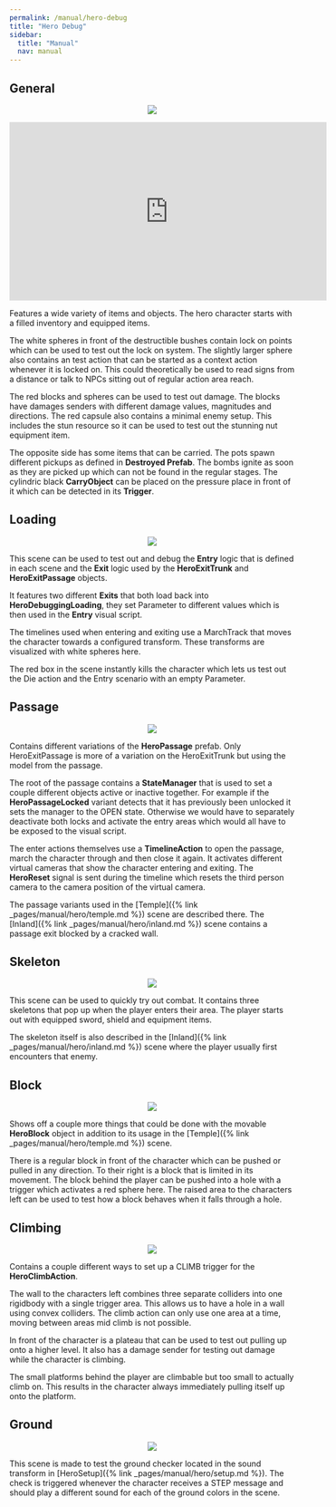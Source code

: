 ```yaml
---
permalink: /manual/hero-debug
title: "Hero Debug"
sidebar:
  title: "Manual"
  nav: manual
---
```


## General

<p align="center">
  <img src="/assets/images/hero/heroDebug.png" />
</p>

<iframe width="560" height="315" src="https://www.youtube-nocookie.com/embed/2AB8p22nCxY?si=vv9DEYz7YAJD5mCv&amp;start=2061" title="YouTube video player" frameborder="0" allow="accelerometer; autoplay; clipboard-write; encrypted-media; gyroscope; picture-in-picture" allowfullscreen></iframe>

Features a wide variety of items and objects. The hero character starts with a filled inventory and equipped items.

The white spheres in front of the destructible bushes contain lock on points which can be used to test out the lock on system. The slightly larger sphere also contains an test action that can be started as a context action whenever it is locked on. This could theoretically be used to read signs from a distance or talk to NPCs sitting out of regular action area reach.

The red blocks and spheres can be used to test out damage. The blocks have damages senders with different damage values, magnitudes and directions. The red capsule also contains a minimal enemy setup. This includes the stun resource so it can be used to test out the stunning nut equipment item.

The opposite side has some items that can be carried. The pots spawn different pickups as defined in __Destroyed Prefab__. The bombs ignite as soon as they are picked up which can not be found in the regular stages. The cylindric black __CarryObject__ can be placed on the pressure place in front of it which can be detected in its __Trigger__.

## Loading

<p align="center">
  <img src="/assets/images/hero/heroDebugLoading.png" />
</p>

This scene can be used to test out and debug the __Entry__ logic that is defined in each scene and the __Exit__ logic used by the __HeroExitTrunk__ and __HeroExitPassage__ objects.

It features two different __Exits__ that both load back into __HeroDebuggingLoading__, they set Parameter to different values which is then used in the __Entry__ visual script.

The timelines used when entering and exiting use a MarchTrack that moves the character towards a configured transform. These transforms are visualized with white spheres here.

The red box in the scene instantly kills the character which lets us test out the Die action and the Entry scenario with an empty Parameter.

## Passage

<p align="center">
  <img src="/assets/images/hero/heroDebugPassage.png" />
</p>

Contains different variations of the __HeroPassage__ prefab. Only HeroExitPassage is more of a variation on the HeroExitTrunk but using the model from the passage.

The root of the passage contains a __StateManager__ that is used to set a couple different objects active or inactive together. For example if the __HeroPassageLocked__ variant detects that it has previously been unlocked it sets the manager to the OPEN state. Otherwise we would have to separately deactivate both locks and activate the entry areas which would all have to be exposed to the visual script.

The enter actions themselves use a __TimelineAction__ to open the passage, march the character through and then close it again. It activates different virtual cameras that show the character entering and exiting. The __HeroReset__ signal is sent during the timeline which resets the third person camera to the camera position of the virtual camera.

The passage variants used in the [Temple]({% link _pages/manual/hero/temple.md %}) scene are described there. The [Inland]({% link _pages/manual/hero/inland.md %}) scene contains a passage exit blocked by a cracked wall.

## Skeleton

<p align="center">
  <img src="/assets/images/hero/heroDebugSkeleton.png" />
</p>

This scene can be used to quickly try out combat. It contains three skeletons that pop up when the player enters their area. The player starts out with equipped sword, shield and equipment items.

The skeleton itself is also described in the [Inland]({% link _pages/manual/hero/inland.md %}) scene where the player usually first encounters that enemy.

## Block

<p align="center">
  <img src="/assets/images/hero/heroDebugBlock.png" />
</p>

Shows off a couple more things that could be done with the movable __HeroBlock__ object in addition to its usage in the [Temple]({% link _pages/manual/hero/temple.md %}) scene.

There is a regular block in front of the character which can be pushed or pulled in any direction. To their right is a block that is limited in its movement. The block behind the player can be pushed into a hole with a trigger which activates a red sphere here. The raised area to the characters left can be used to test how a block behaves when it falls through a hole.

## Climbing

<p align="center">
  <img src="/assets/images/hero/heroDebugClimbing.png" />
</p>

Contains a couple different ways to set up a CLIMB trigger for the __HeroClimbAction__.

The wall to the characters left combines three separate colliders into one rigidbody with a single trigger area. This allows us to have a hole in a wall using convex colliders. The climb action can only use one area at a time, moving between areas mid climb is not possible.

In front of the character is a plateau that can be used to test out pulling up onto a higher level. It also has a damage sender for testing out damage while the character is climbing.

The small platforms behind the player are climbable but too small to actually climb on. This results in the character always immediately pulling itself up onto the platform.

## Ground

<p align="center">
  <img src="/assets/images/hero/heroDebugGround.png" />
</p>

This scene is made to test the ground checker located in the sound transform in [HeroSetup]({% link _pages/manual/hero/setup.md %}). The check is triggered whenever the character receives a STEP message and should play a different sound for each of the ground colors in the scene.